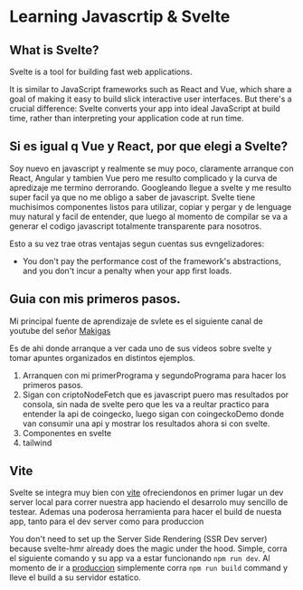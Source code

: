 # Learning Javascrtip & Svelte

## What is Svelte?

Svelte is a tool for building fast web applications.

It is similar to JavaScript frameworks such as React and Vue, which share a goal of making it easy to build slick interactive user interfaces. But there's a crucial difference: Svelte converts your app into ideal JavaScript at build time, rather than interpreting your application code at run time.

## Si es igual q Vue y React, por que elegi a Svelte?

Soy nuevo en javascript y realmente se muy poco, claramente arranque con React, Angular y tambien Vue pero me resulto complicado y la curva de apredizaje me termino derrorando. Googleando llegue a svelte y me resulto super facil ya que no me obligo a saber de javascript. Svelte tiene muchisimos componentes listos para utilizar, copiar y pergar y de lenguage muy natural y facil de entender, que luego al momento de compilar se va a generar el codigo javascript totalmente transparente para nosotros.

Esto a su vez trae otras ventajas segun cuentas sus evngelizadores:

- You don't pay the performance cost of the framework's abstractions, and you don't incur a penalty when your app first loads.


## Guia con mis primeros pasos.

Mi principal fuente de aprendizaje de svlete es el siguiente canal de youtube del señor [Makigas](https://www.youtube.com/c/makigas)

Es de ahi donde arranque a ver cada uno de sus videos sobre svelte y tomar apuntes organizados en distintos ejemplos.

1. Arranquen con mi primerPrograma y segundoPrograma para hacer los primeros pasos. 
2. Sigan con criptoNodeFetch que es javascript puero mas resultados por consola, sin nada de svelte pero que les va a reultar practico para entender la api de coingecko, luego sigan con coingeckoDemo donde van consumir una api y mostrar los resultados ahora si con svelte.
3. Componentes en svelte
4. tailwind

## Vite

Svelte se integra muy bien con [vite](https://vitejs.dev/guide/) ofreciendonos en primer lugar un dev server local para correr nuestra app haciendo el desarrolo muy sencillo de testear. Ademas una poderosa herramienta para hacer el build de nuesta app, tanto para el dev server como para produccion

You don't need to set up the Server Side Rendering (SSR Dev server) because svelte-hmr already does the magic under the hood. Simple, corra el siguiente comando y su app va a estar funcionando `npm run dev`. Al momento de ir a [produccion](https://vitejs.dev/guide/build.html) simplemente corra `npm run build` command y lleve el build a su servidor estatico.





